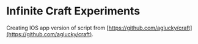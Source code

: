 # Infinite Craft Experiments

Creating IOS app version of script from [https://github.com/aglucky/craft](https://github.com/aglucky/craft).

